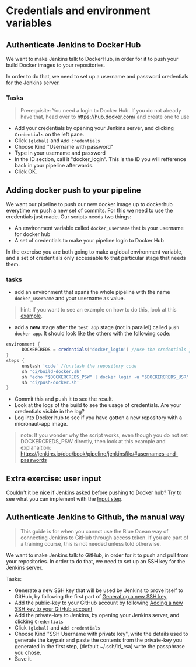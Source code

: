 # Credentials and environment variables

## Authenticate Jenkins to Docker Hub

We want to make Jenkins talk to DockerHub, in order for it to push your build Docker images to your repositories.

In order to do that, we need to set up a username and password credentials for the Jenkins server.

### Tasks

> Prerequisite: You need a login to Docker Hub. If you do not already have that, head over to https://hub.docker.com/ and create one to use

* Add your credentials by opening your Jenkins server, and clicking `Credentials` on the left pane.
* Click `(global)` and `Add credentials`
* Choose Kind "Username with password"
* Type in your username and password
* In the ID section, call it "docker_login". This is the ID you will refference back in your pipeline afterwards.
* Click OK.

## Adding docker push to your pipeline

We want our pipeline to push our new docker image up to dockerhub everytime we push a new set of commits.
For this we need to use the credentials just made.
Our scripts needs two things:

* An environment variable called `docker_username` that is your username for docker hub
* A set of credentials to make your pipeline login to Docker Hub

In the exercise you are both going to make a global environment variable, and a set of credentials only accessable to that particular stage that needs them.

### tasks

* add an environment that spans the whole pipeline with the name `docker_username` and your username as value.

> hint: If you want to see an example on how to do this, look at this [example](https://jenkins.io/doc/book/pipeline/jenkinsfile/#setting-environment-variables).

* add a **new** stage after the `test app` stage (not in parallel) called `push docker app`. It should look like the others with the following code:

``` Groovy
environment {
      DOCKERCREDS = credentials('docker_login') //use the credentials just created in this stage
}
steps {
      unstash 'code' //unstash the repository code
      sh 'ci/build-docker.sh'
      sh 'echo "$DOCKERCREDS_PSW" | docker login -u "$DOCKERCREDS_USR" --password-stdin' //login to docker hub with the credentials above
      sh 'ci/push-docker.sh'
}
```

* Commit this and push it to see the result.
* Look at the logs of the build to see the usage of credentials. Are your credentials visible in the log?
* Log into Docker hub to see if you have gotten a new repository with a micronaut-app image.

> note: If you wonder why the script works, even though you do not set DOCKERCREDS_PSW directly, then look at this example and explanaition: https://jenkins.io/doc/book/pipeline/jenkinsfile/#usernames-and-passwords

## Extra exercise: user input

Couldn't it be nice if Jenkins asked before pushing to Docker hub?
Try to see what you can implement with the [Input step](https://jenkins.io/doc/pipeline/steps/pipeline-input-step/).

## Authenticate Jenkins to Github, the manual way

> This guide is for when you cannot use the Blue Ocean way of connecting Jenkins to GitHub through access token. If you are part of a training course, this is not needed unless told otherwise.

We want to make Jenkins talk to GitHub, in order for it to push and pull from your repositories. In order to do that, we need to set up an SSH key for the Jenkins server.

Tasks:

* Generate a new SSH key that will be used by Jenkins to prove itself to GitHub, by following the first part of [Generating a new SSH key](https://help.github.com/articles/generating-a-new-ssh-key-and-adding-it-to-the-ssh-agent/)
* Add the public-key to your GitHub account by following [Adding a new SSH key to your GitHub account](https://help.github.com/articles/adding-a-new-ssh-key-to-your-github-account/)
* Add the private-key to Jenkins, by opening your Jenkins server, and clicking `Credentials`
* Click `(global)` and `Add credentials`
* Choose Kind "SSH Username with private key", write the details used to generate the keypair and paste the contents from the private-key you generated in the first step, (default ~/.ssh/id_rsa)
      write the passphrase you chose.
* Save it.
